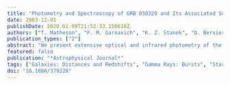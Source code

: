 ```yaml
---
title: "Photometry and Spectroscopy of GRB 030329 and Its Associated Supernova 2003dh: The First Two Months"
date: 2003-12-01
publishDate: 2020-01-09T21:52:33.150618Z
authors: ["T. Matheson", "P. M. Garnavich", "K. Z. Stanek", "D. Bersier", "S. T. Holland", "K. Krisciunas", "N. Caldwell", "P. Berlind", "J. S. Bloom", "M. Bolte", "A. Z. Bonanos", "M. J. I. Brown", "W. R. Brown", "M. L. Calkins", "P. Challis", "R. Chornock", "L. Echevarria", "D. J. Eisenstein", "M. E. Everett", "A. V. Filippenko", "K. Flint", "R. J. Foley", "D. L. Freedman", "Mario Hamuy", "P. Harding", "N. P. Hathi", "M. Hicken", "C. Hoopes", "C. Impey", "B. T. Jannuzi", "R. A. Jansen", "S. Jha", "J. Kaluzny", "S. Kannappan", "R. P. Kirshner", "D. W. Latham", "J. C. Lee", "D. C. Leonard", "W. Li", "K. L. Luhman", "P. Martini", "H. Mathis", "J. Maza", "S. T. Megeath", "L. R. Miller", "D. Minniti", "E. W. Olszewski", "M. Papenkova", "M. M. Phillips", "B. Pindor", "D. D. Sasselov", "R. Schild", "H. Schweiker", "T. Spahr", "J. Thomas-Osip", "I. Thompson", "D. Weisz", "R. Windhorst", "D. Zaritsky"]
publication_types: ["2"]
abstract: "We present extensive optical and infrared photometry of the afterglow of gamma-ray burst (GRB) 030329 and its associated supernova (SN) 2003dh over the first two months after detection (2003 March 30-May 29 UT). Optical spectroscopy from a variety of telescopes is shown and, when combined with the photometry, allows an unambiguous separation between the afterglow and SN contributions. The optical afterglow of the GRB is initially a power-law continuum but shows significant color variations during the first week that are unrelated to the presence of an SN. The early afterglow light curve also shows deviations from the typical power-law decay. An SN spectrum is first detectable åisebox-0.5ex 7 days after the burst and dominates the light after i̊sebox-0.5ex 11 days. The spectral evolution and the light curve are shown to closely resemble those of SN 1998bw, a peculiar Type Ic SN associated with GRB 980425, and the time of the SN explosion is close to the observed time of the GRB. It is now clear that at least some GRBs arise from core-collapse SNe."
featured: false
publication: "*Astrophysical Journal*"
tags: ["Galaxies: Distances and Redshifts", "Gamma Rays: Bursts", "Stars: Supernovae: General", "Stars: Supernovae: Individual: Alphanumeric: SN 2003dh", "Astrophysics"]
doi: "10.1086/379228"
---
```


